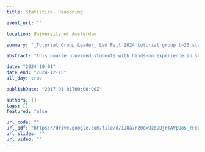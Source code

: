 ```yaml
---
title: Statistical Reasoning

event_url: ""

location: University of Amsterdam

summary: "_Tutorial Group Leader_ Led Fall 2024 tutorial group (~25 students) focused on applying advanced statistical models in the social sciences. _Average teaching evaluation score:_ 4.4/5."

abstract: "This course provided students with hands-on experience in statistical reasoning for social science applications. The tutorials emphasized understanding and application of statistical models with a strong focus on interpretation and critical analysis of empirical findings."

date: "2024-10-01"
date_end: "2024-12-15"
all_day: true

publishDate: "2017-01-01T00:00:00Z"

authors: []
tags: []
featured: false

url_code: ""
url_pdf: "https://drive.google.com/file/d/1J8a7rz0ox9zqOOjrTAVpOo5_rFcudpLQ/view?usp=sharing"
url_slides: ""
url_video: ""
---
```

